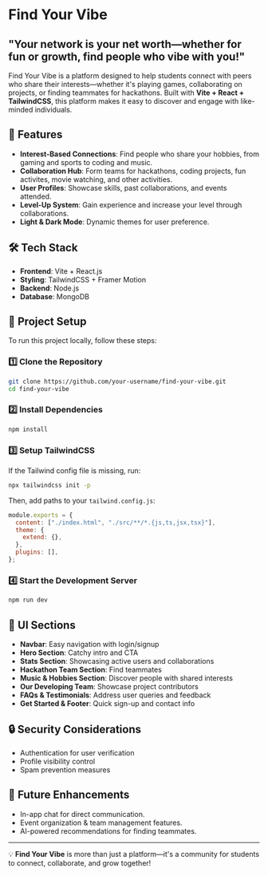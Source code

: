# Find Your Vibe

## "Your network is your net worth—whether for fun or growth, find people who vibe with you!"

Find Your Vibe is a platform designed to help students connect with peers who share their interests—whether it's playing games, collaborating on projects, or finding teammates for hackathons. Built with **Vite + React + TailwindCSS**, this platform makes it easy to discover and engage with like-minded individuals.

## 🚀 Features
- **Interest-Based Connections**: Find people who share your hobbies, from gaming and sports to coding and music.
- **Collaboration Hub**: Form teams for hackathons, coding projects, fun activites, movie watching, and other activities.
- **User Profiles**: Showcase skills, past collaborations, and events attended.
- **Level-Up System**: Gain experience and increase your level through collaborations.
- **Light & Dark Mode**: Dynamic themes for user preference.

## 🛠️ Tech Stack
- **Frontend**: Vite + React.js
- **Styling**: TailwindCSS + Framer Motion
- **Backend**: Node.js
- **Database**: MongoDB

## 📂 Project Setup
To run this project locally, follow these steps:

### **1️⃣ Clone the Repository**
```sh
git clone https://github.com/your-username/find-your-vibe.git
cd find-your-vibe
```

### **2️⃣ Install Dependencies**
```sh
npm install
```

### **3️⃣ Setup TailwindCSS**
If the Tailwind config file is missing, run:
```sh
npx tailwindcss init -p
```
Then, add paths to your `tailwind.config.js`:
```js
module.exports = {
  content: ["./index.html", "./src/**/*.{js,ts,jsx,tsx}"],
  theme: {
    extend: {},
  },
  plugins: [],
};
```

### **4️⃣ Start the Development Server**
```sh
npm run dev
```

## 🎨 UI Sections
- **Navbar**: Easy navigation with login/signup
- **Hero Section**: Catchy intro and CTA
- **Stats Section**: Showcasing active users and collaborations
- **Hackathon Team Section**: Find teammates
- **Music & Hobbies Section**: Discover people with shared interests
- **Our Developing Team**: Showcase project contributors
- **FAQs & Testimonials**: Address user queries and feedback
- **Get Started & Footer**: Quick sign-up and contact info

## 🔒 Security Considerations
- Authentication for user verification 
- Profile visibility control
- Spam prevention measures

## 📌 Future Enhancements
- In-app chat for direct communication.
- Event organization & team management features.
- AI-powered recommendations for finding teammates.

---
💡 **Find Your Vibe** is more than just a platform—it's a community for students to connect, collaborate, and grow together!

